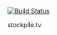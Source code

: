 [![Build Status](https://travis-ci.org/jonsimington/stockpile.tv.svg?branch=master)](https://travis-ci.org/jonsimington/stockpile.tv)

stockpile.tv
